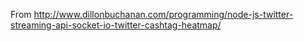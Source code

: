 From http://www.dillonbuchanan.com/programming/node-js-twitter-streaming-api-socket-io-twitter-cashtag-heatmap/

